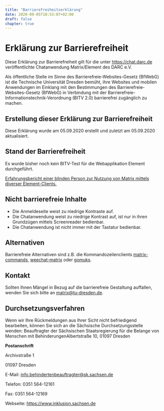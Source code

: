 ```yaml
---
title: "Barrierefreiheitserklärung"
date: 2020-09-05T10:53:07+02:00
draft: false
chapter: true
---
```


# Erklärung zur Barrierefreiheit 
Diese Erklärung zur Barrierefreiheit gilt für die unter https://chat.darc.de veröffentlichte Chatanwendung Matrix/Element des DARC e.V.

Als öffentliche Stelle im Sinne des Barrierefreie-Websites-Gesetz (BfWebG) ist die Technische Universität Dresden bemüht, ihre Websites und mobilen Anwendungen im Einklang mit den Bestimmungen des Barrierefreie-Websites-Gesetz (BfWebG) in Verbindung mit der Barrierefreie-Informationstechnik-Verordnung (BITV 2.0) barrierefrei zugänglich zu machen.

## Erstellung dieser Erklärung zur Barrierefreiheit
Diese Erklärung wurde am 05.09.2020 erstellt und zuletzt am 05.09.2020 aktualisiert. 

<!-- Grundlage der Erstellung dieser Erklärung zur Barrierefreiheit ist [eine [am Datum | im Zeitraum von Datum bis Datum] von der TU Dresden durchgeführte [BITV-]Selbstbewertung | eine durch eine unabhängige Stelle (Name nennen!) durchgeführte Bewertung (z.B. Zertifizierung nach BITV 2.0) [am Datum | im Zeitraum von Datum bis Datum]]. -->

## Stand der Barrierefreiheit
Es wurde bisher noch kein BITV-Test für die Webapplikation Element durchgeführt.

[Erfahrungsbericht einer blinden Person zur Nutzung von Matrix mittels diverser Element-Clients.](https://www.marcos-leben.de/element-und-matrix-mit-einem-screen-reader-verwenden/)

## Nicht barrierefreie Inhalte 
* Die Anmeldeseite weist zu niedrige Kontraste auf.
* Die Chatanwendung weist zu niedrige Kontrast auf, ist nur in ihren Grundzügen mittels Screenreader bedienbar.
* Die Chatanwendung ist nicht immer mit der Tastatur bedienbar.
## Alternativen
Barrierefreie Alternativen sind z.B. die Kommandozeilenclients [matrix-commands](https://matrix.org/docs/projects/client/matrix-commander), [weechat-matrix](https://matrix.org/docs/projects/client/weechat-matrix) oder [gomuks](https://matrix.org/docs/projects/client/gomuks).
## Kontakt 
Sollten Ihnen Mängel in Bezug auf die barrierefreie Gestaltung auffallen, wenden Sie sich bitte an matrix@tu-dresden.de.
## Durchsetzungsverfahren
Wenn wir Ihre Rückmeldungen aus Ihrer Sicht nicht befriedigend bearbeiten, können Sie sich an die Sächsische Durchsetzungsstelle wenden:
Beauftragter der Sächsischen Staatsregierung für die Belange von Menschen mit BehinderungenAlbertstraße 10, 01097 Dresden

**Postanschrift**

Archivstraße 1

01097 Dresden

E-Mail: info.behindertenbeauftragter@sk.sachsen.de

Telefon: 0351 564-12161

Fax: 0351 564-12169

Webseite: https://www.inklusion.sachsen.de



